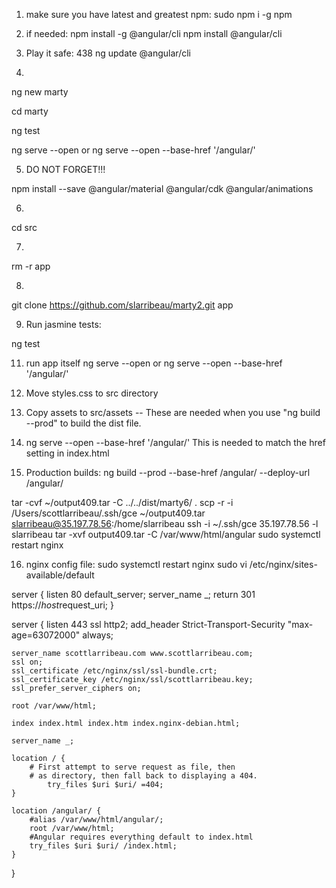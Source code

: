 1) make sure you have latest and greatest npm:
sudo npm i -g npm


2) if needed:
npm install -g @angular/cli
npm install @angular/cli


3) Play it safe:
  438  ng update @angular/cli



4) 

ng new marty

cd marty

ng test

ng serve --open
or
ng serve --open --base-href '/angular/'








5) DO NOT FORGET!!!

npm install --save @angular/material @angular/cdk @angular/animations



6) 

cd src


 



7) 

rm -r app



8) 

git clone https://github.com/slarribeau/marty2.git app



9) Run jasmine tests:

ng test



11) run app itself
ng serve --open
or
ng serve --open --base-href '/angular/'


12) Move styles.css to src directory 
13) Copy assets to src/assets -- These are needed when you use "ng build --prod" to build the dist file.

14) ng serve --open --base-href '/angular/'
This is needed to match the href setting in index.html

<!doctype html>
<html lang="en">
<head>
  <meta charset="utf-8">
  <title>Baseball 2018</title>
  <base href="/angular/">

  <meta name="viewport" content="width=device-width, initial-scale=1">
  <link rel="icon" type="image/x-icon" href="favicon.ico">
</head>
<body>
  <app-root></app-root>
</body>
</html>

15) Production builds:
ng build --prod --base-href /angular/ --deploy-url /angular/

tar -cvf ~/output409.tar -C ../../dist/marty6/ .
scp -r -i /Users/scottlarribeau/.ssh/gce ~/output409.tar slarribeau@35.197.78.56:/home/slarribeau
ssh -i ~/.ssh/gce 35.197.78.56 -l slarribeau
  tar -xvf output409.tar -C /var/www/html/angular
  sudo systemctl restart nginx

16) nginx config file:
sudo systemctl restart nginx
sudo vi /etc/nginx/sites-available/default

server {
    listen 80 default_server;
    server_name _;
    return 301 https://$host$request_uri;
}

server {
	listen 443 ssl http2;
        add_header Strict-Transport-Security "max-age=63072000" always;

	server_name scottlarribeau.com www.scottlarribeau.com;
	ssl on;
	ssl_certificate /etc/nginx/ssl/ssl-bundle.crt;
	ssl_certificate_key /etc/nginx/ssl/scottlarribeau.key;
	ssl_prefer_server_ciphers on;

	root /var/www/html;

	index index.html index.htm index.nginx-debian.html;

	server_name _;

	location / {
		# First attempt to serve request as file, then
		# as directory, then fall back to displaying a 404.
	        try_files $uri $uri/ =404;
	}

	location /angular/ {
		#alias /var/www/html/angular/;
		root /var/www/html;
		#Angular requires everything default to index.html
		try_files $uri $uri/ /index.html;
	}
}

